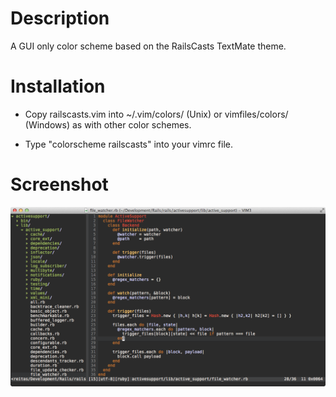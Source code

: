 # Description

A GUI only color scheme based on the RailsCasts TextMate theme.

# Installation

* Copy railscasts.vim into ~/.vim/colors/ (Unix) or vimfiles/colors/ (Windows) as with 
  other color schemes.

* Type "colorscheme railscasts" into your vimrc file.

# Screenshot

<img src="https://github.com/jpo/vim-railscasts-theme/raw/master/screenshot.png" />
